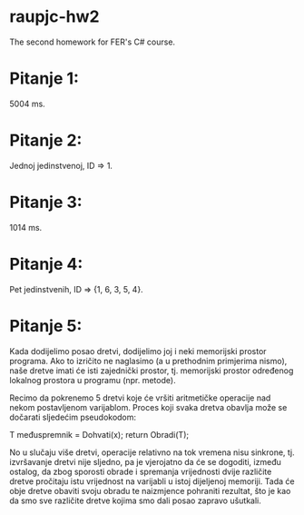 # raupjc-hw2
The second homework for FER's C# course.

# Pitanje 1:
5004 ms.

# Pitanje 2:
Jednoj jedinstvenoj, ID => 1.

# Pitanje 3:
1014 ms.

# Pitanje 4:
Pet jedinstvenih, ID => {1, 6, 3, 5, 4}.

# Pitanje 5:
Kada dodijelimo posao dretvi, dodijelimo joj i neki memorijski prostor programa. Ako to izričito ne naglasimo (a u prethodnim primjerima nismo), naše dretve imati će isti zajednički prostor, tj. memorijski prostor određenog lokalnog prostora u programu (npr. metode).

Recimo da pokrenemo 5 dretvi koje će vršiti aritmetičke operacije nad nekom postavljenom varijablom. Proces koji svaka dretva obavlja može se dočarati sljedećim pseudokodom:

T međuspremnik = Dohvati(x);
return Obradi(T);

No u slučaju više dretvi, operacije relativno na tok vremena nisu sinkrone, tj. izvršavanje dretvi nije sljedno, pa je vjerojatno da će se dogoditi, između ostalog, da zbog sporosti obrade i spremanja vrijednosti dvije različite dretve pročitaju istu vrijednost na varijabli u istoj dijeljenoj memoriji. Tada će obje dretve obaviti svoju obradu te naizmjence pohraniti rezultat, što je kao da smo sve različite dretve kojima smo dali posao zapravo ušutkali.
